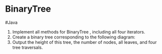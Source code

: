 # BinaryTree
#Java

1)	Implement all methods for BinaryTree <T>, including all four iterators. 
2)	Create a binary tree corresponding to the following diagram: 
3)	Output the height of this tree, the number of nodes, all leaves, and four tree traversals.
